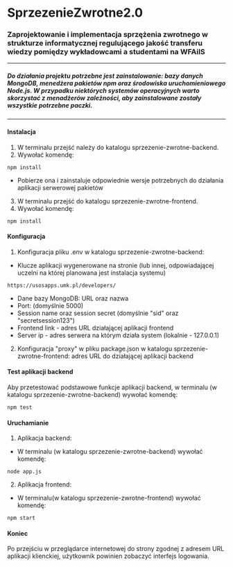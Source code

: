 # SprzezenieZwrotne2.0

### Zaprojektowanie i implementacja sprzężenia  zwrotnego w strukturze informatycznej regulującego jakość transferu  wiedzy pomiędzy wykładowcami a studentami na WFAiIS
---

##### Do działania projektu potrzebne jest zainstalowanie: bazy danych MongoDB, menedżera pakietów npm oraz środowiska uruchomieniowego Node.js. W przypadku niektórych systemów operacyjnych warto skorzystać z menadżerów zależności, aby zainstalowane zostały wszystkie potrzebne paczki.

---
#### Instalacja
1. W terminalu przejść należy do katalogu sprzezenie-zwrotne-backend.
2. Wywołać komendę:
  ```
  npm install
  ```
  - Pobierze ona i zainstaluje odpowiednie wersje potrzebnych do działania aplikacji serwerowej pakietów
3. W terminalu przejść do katalogu sprzezenie-zwrotne-frontend.
4. Wywołać komendę:
  ```
  npm install
  ```
#### Konfiguracja
1. Konfiguracja pliku .env w katalogu sprzezenie-zwrotne-backend:
  - Klucze aplikacji wygenerowane na stronie (lub innej, odpowiadającej uczelni na której planowana jest instalacja systemu)
  ```
  https://usosapps.umk.pl/developers/
  ```
  - Dane bazy MongoDB: URL oraz nazwa 
  - Port: (domyślnie 5000)
  - Session name oraz session secret (domyślnie "sid" oraz "secretsession123")
  - Frontend link - adres URL działającej aplikacji frontend
  - Server ip - adres serwera na którym działa system (lokalnie - 127.0.0.1)
2. Konfiguracja "proxy" w pliku package.json w katalogu sprzezenie-zwrotne-frontend: adres URL do działającej aplikacji backend

#### Test aplikacji backend
Aby przetestować podstawowe funkcje aplikacji backend, w terminalu (w katalogu sprzezenie-zwrotne-backend) wywołać komendę:
```
npm test
```

#### Uruchamianie
1. Aplikacja backend:
  - W terminalu (w katalogu sprzezenie-zwrotne-backend) wywołać komendę:
  ```
  node app.js
  ```
2. Aplikacja frontend:
  - W terminalu(w katalogu sprzezenie-zwrotne-frontend) wywołać komendę:
  ```
  npm start
  ```
  


#### Koniec
Po przejściu w przeglądarce internetowej do strony zgodnej z adresem URL aplikacji klienckiej, użytkownik powinien zobaczyć interfejs logowania.

